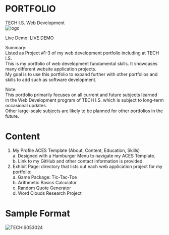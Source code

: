 # PORTFOLIO
TECH I.S. Web Development<br>
![logo](https://github.com/KLiang0712/ITWEBCLOUDS0712/assets/41204344/8e6cebbf-f151-40ed-9636-e7667cbf0a48)

Live Demo: [LIVE DEMO](https://kl0712-techis.netlify.app/) 

Summary:<br>
Listed as Project #1-3 of my web development portfolio including at TECH I.S.<br>
This is my portfolio of web development fundamental skills. It showcases many different website application projects.<br>
My goal is to use this portfolio to expand further with other portfolios and skills to add such as software development.

Note:<br>
This portfolio primarily focuses on all current and future subjects learned<br>
in the Web Development program of TECH I.S. which is subject to long-term occasional updates.<br>
Other large-scale subjects are likely to be planned for other portfolios in the future. 

# Content
1. My Profile ACES Template (About, Content, Education, Skills)<br>
  a. Designed with a Hamburger Menu to navigate my ACES Template.<br>
  b. Link to my GitHub and other contact information is provided.<br> 
2. Exhibit Page: directory that lists out each web application project for my portfolio:<br>
  a. Game Package: Tic-Tac-Toe<br>
  b. Arithmetic Basics Calculator<br> 
  c. Random Quote Generator<br>
  d. Word Clouds Research Project<br>

# Sample Format
![TECHIS053024](https://github.com/KLiang0712/PORTFOLIO-TECHIS/assets/41204344/35df4c11-4c51-4de2-8b99-4ccff45b4c09)


